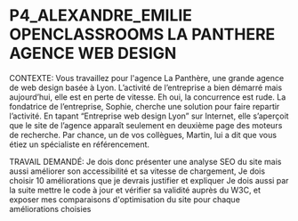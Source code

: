 # P4_ALEXANDRE_EMILIE OPENCLASSROOMS LA PANTHERE AGENCE WEB DESIGN

CONTEXTE:
Vous travaillez pour l'agence La Panthère, une grande agence de web design basée à Lyon. L’activité de l’entreprise a bien démarré mais aujourd’hui, elle est en perte de vitesse. Eh oui, la concurrence est rude. La fondatrice de l’entreprise, Sophie, cherche une solution pour faire repartir l’activité. En tapant “Entreprise web design Lyon” sur Internet, elle s’aperçoit que le site de l’agence apparaît seulement en deuxième page des moteurs de recherche. Par chance, un de vos collègues, Martin, lui a dit que vous étiez un spécialiste en référencement.

TRAVAIL DEMANDÉ:
Je dois donc présenter une analyse SEO du site mais aussi améliorer son accessibilité et sa vitesse de chargement,
Je dois choisir 10 améliorations que je devrais justifier et expliquer
Je dois aussi par la suite mettre le code à jour et vérifier sa validité auprès du W3C, et exposer mes comparaisons d'optimisation du site pour chaque améliorations choisies
